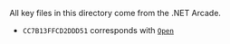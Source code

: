 All key files in this directory come from the .NET Arcade.

- `CC7B13FFCD2DDD51` corresponds with [`Open`](https://github.com/dotnet/arcade/blob/ae0923d109be7ddf2a5d99e3bf685f72132edeaf/src/Microsoft.DotNet.Arcade.Sdk/tools/snk/Open.snk)
